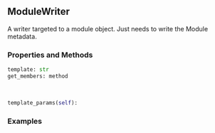 ## <a id="Peeves.Doc.Writers.ModuleWriter">ModuleWriter</a>
A writer targeted to a module object. Just needs to write the Module metadata.

### Properties and Methods
```python
template: str
get_members: method
```
<a id="Peeves.Doc.Writers.ModuleWriter.template_params">&nbsp;</a>
```python
template_params(self): 
```

### Examples
